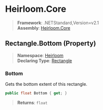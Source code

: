 # Heirloom.Core

> **Framework**: .NETStandard,Version=v2.1  
> **Assembly**: [Heirloom.Core][0]

## Rectangle.Bottom (Property)

> **Namespace**: [Heirloom][0]  
> **Declaring Type**: [Rectangle][1]

### Bottom

Gets the bottom extent of this rectangle.

```cs
public float Bottom { get; }
```

> **Returns**: `float`

[0]: ../../../Heirloom.Core.md
[1]: ../Rectangle.md
